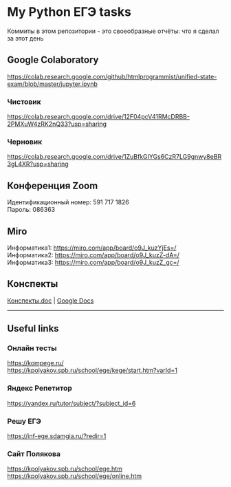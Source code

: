 # My Python ЕГЭ tasks  
Коммиты в этом репозитории - это своеобразные отчёты: что я сделал за этот день  

## Google Colaboratory  
https://colab.research.google.com/github/htmlprogrammist/unified-state-exam/blob/master/jupyter.ipynb  
### Чистовик  
https://colab.research.google.com/drive/12F04pcV41RMcDRBB-2PMXuW4zRK2nQ33?usp=sharing  
### Черновик  
https://colab.research.google.com/drive/1ZuBfkGIYGs6CzR7LG9gnwy8eBR3gL4XR?usp=sharing  

## Конференция Zoom
Идентификационный номер: 591 717 1826  
Пароль: 086363

## Miro
Информатика1: https://miro.com/app/board/o9J_kuzYjEs=/  
Информатика2: https://miro.com/app/board/o9J_kuzZ-dA=/  
Информатика3: https://miro.com/app/board/o9J_kuzZ_gc=/  

## Конспекты  
[Конспекты.doc](conspects/polyakov/) | [Google Docs](https://drive.google.com/drive/folders/1HlPIlsAsfpgaz24wh_NAiGSKb80-76_-?usp=sharing)  

---
## Useful links  
### Онлайн тесты  
https://kompege.ru/  
https://kpolyakov.spb.ru/school/ege/kege/start.htm?varId=1

### Яндекс Репетитор  
https://yandex.ru/tutor/subject/?subject_id=6  

### Решу ЕГЭ
https://inf-ege.sdamgia.ru/?redir=1

### Сайт Полякова  
https://kpolyakov.spb.ru/school/ege.htm  
https://kpolyakov.spb.ru/school/ege/online.htm
